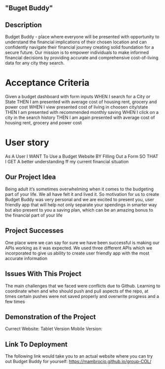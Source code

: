 ## "Buget Buddy"

## Description
Budget Buddy - place where everyone will be presented with opportunity to understand the financial implications of their chosen location and can confidently navigate their financial journey creating solid foundation for a secure future. Our mission is to empower individuals to make
informed financial decisions by providing accurate and comprehensive cost-of-living data for any city they search.

# Acceptance Criteria
Given a budget dashboard with form inputs
WHEN I search for a City or State
THEN I am presented with average cost of housing rent, grocery and power cost
WHEN I view presented cost of living in choosen city/state
THEN I am presented with recommended monthly saving
WHEN I click on a city in the search history
THEN I am again presented with average cost of housing rent, grocery and power cost

# User story
As A User
I WANT To Use a Budget Website
BY Filling Out a Form
SO THAT I GET A better understanding ff my current financial situation

## Our Project Idea
Being adult it’s sometimes overwhelming when it comes to the budgeting part of your life. We all have felt it and lived it. So motivation for us to  create Budget Buddy was very personal and we are excited to present you, user friendly app that will help not only separate your spendings in smarter way but also present to you a saving plan, which can be an amazing bonus to the financial part of your life

## Project Successes
One place were we can say for sure we have been successful is making our APIs working as it was expected. We used three different APIs which we incorporated to give us ability to create   user friendly app with the most accurate information

## Issues With This Project
The main challenges that we faced were conflicts due to Github. Learning to coordinate when  and who should push and pull aspects of the repo, at times certain pushes were not saved properly and overwrite progress and a few times

## Demonstration of the Project
Currect Website: 
Tablet Version
Mobile Version:

## Link To Deployment
The following link would take you to an actual website where you can try out Budget Buddy for yourself: https://mambrocio.github.io/group-COL/